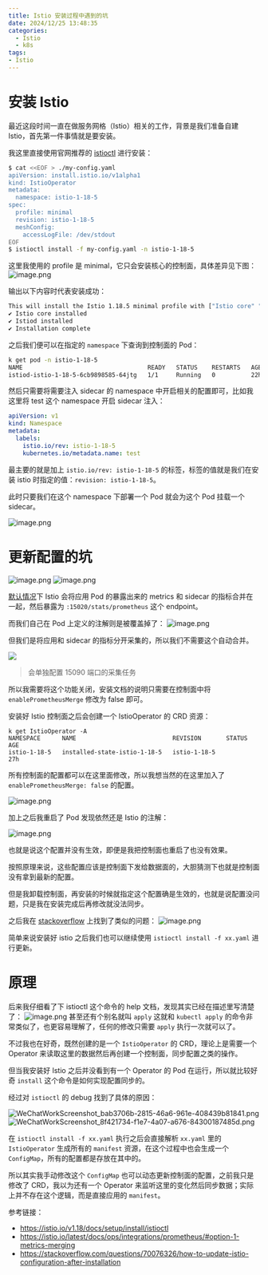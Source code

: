 ```yaml
---
title: Istio 安装过程中遇到的坑
date: 2024/12/25 13:48:35
categories:
  - Istio
  - k8s
tags:
- Istio
---
```


# 安装 Istio
最近这段时间一直在做服务网格（Istio）相关的工作，背景是我们准备自建 Istio，首先第一件事情就是要安装。

我这里直接使用官网推荐的 [istioctl](https://istio.io/v1.18/docs/setup/install/istioctl) 进行安装：

```bash
$ cat <<EOF > ./my-config.yaml
apiVersion: install.istio.io/v1alpha1  
kind: IstioOperator  
metadata:  
  namespace: istio-1-18-5  
spec:  
  profile: minimal  
  revision: istio-1-18-5  
  meshConfig:  
    accessLogFile: /dev/stdout
EOF
$ istioctl install -f my-config.yaml -n istio-1-18-5
```

这里我使用的 profile 是 minimal，它只会安装核心的控制面，具体差异见下图：
![image.png](https://s2.loli.net/2024/12/25/KBu5w4WjLU9zTH3.png)
<!--more-->

输出以下内容时代表安装成功：

```bash
This will install the Istio 1.18.5 minimal profile with ["Istio core" "Istiod"] components into the cluster. Proceed? (y/N) y
✔ Istio core installed                                                                                                                                   
✔ Istiod installed                                                                         
✔ Installation complete  
```

之后我们便可以在指定的 `namespace` 下查询到控制面的 Pod：

```bash
k get pod -n istio-1-18-5
NAME                                   READY   STATUS    RESTARTS   AGE
istiod-istio-1-18-5-6cb9898585-64jtg   1/1     Running   0          22h
```

然后只需要将需要注入 sidecar 的 namespace 中开启相关的配置即可，比如我这里将 test 这个 namespace 开启 sidecar 注入：

```yaml
apiVersion: v1
kind: Namespace
metadata:
  labels:
    istio.io/rev: istio-1-18-5
    kubernetes.io/metadata.name: test
```

最主要的就是加上 `istio.io/rev: istio-1-18-5` 的标签，标签的值就是我们在安装 istio 时指定的值：`revision: istio-1-18-5`。

此时只要我们在这个 namespace 下部署一个 Pod 就会为这个 Pod 挂载一个 sidecar。

![image.png](https://s2.loli.net/2024/12/25/Jdrx47cosVtqBv3.png)

# 更新配置的坑
![image.png](https://s2.loli.net/2024/12/25/WJjBgqIxCMN1Tz3.png)
![image.png](https://s2.loli.net/2024/12/25/n4bQDHys9hMoR6c.png)

[默认情况](https://istio.io/latest/docs/ops/integrations/prometheus/#option-1-metrics-merging)下 Istio 会将应用 Pod 的暴露出来的 metrics 和 sidecar 的指标合并在一起，然后暴露为 `:15020/stats/prometheus` 这个 endpoint。

而我们自己在 Pod 上定义的注解则是被覆盖掉了：
![image.png](https://s2.loli.net/2024/12/25/vCpUEJgnTYI5rje.png)

但我们是将应用和 sidecar 的指标分开采集的，所以我们不需要这个自动合并。

![](https://s2.loli.net/2024/12/25/5bQ71OYxmkBFXh6.png)
> 会单独配置 15090 端口的采集任务


所以我需要将这个功能关闭，安装文档的说明只需要在控制面中将 `enablePrometheusMerge` 修改为 false 即可。

安装好 Istio 控制面之后会创建一个 IstioOperator 的 CRD 资源：

```shell
k get IstioOperator -A
NAMESPACE      NAME                           REVISION       STATUS   AGE
istio-1-18-5   installed-state-istio-1-18-5   istio-1-18-5            27h
```

所有控制面的配置都可以在这里面修改，所以我想当然的在这里加入了 `enablePrometheusMerge: false` 的配置。

![image.png](https://s2.loli.net/2024/12/25/bCdUxLRQDFEOI6j.png)

加上之后我重启了 Pod 发现依然还是 Istio 的注解：

![image.png](https://s2.loli.net/2024/12/25/n4bQDHys9hMoR6c.png)

也就是说这个配置并没有生效，即便是我把控制面也重启了也没有效果。

按照原理来说，这些配置应该是控制面下发给数据面的，大胆猜测下也就是控制面没有拿到最新的配置。

但是我卸载控制面，再安装的时候就指定这个配置确是生效的，也就是说配置没问题，只是我在安装完成后再修改就没法同步。

之后我在 [stackoverflow](https://stackoverflow.com/questions/70076326/how-to-update-istio-configuration-after-installation) 上找到了类似的问题：
![image.png](https://s2.loli.net/2024/12/25/SybMZeG6fc1pjhd.png)

简单来说安装好 istio 之后我们也可以继续使用 `istioctl install -f xx.yaml` 进行更新。



# 原理

后来我仔细看了下 istioctl 这个命令的 help 文档，发现其实已经在描述里写清楚了：
![image.png](https://s2.loli.net/2024/12/26/rv9nkiIO6wgbj5s.png)
甚至还有个别名就叫 `apply` 这就和 `kubectl apply` 的命令非常类似了，也更容易理解了，任何的修改只需要 `apply` 执行一次就可以了。

不过我也在好奇，既然创建的是一个 `IstioOperator` 的 CRD，理论上是需要一个 Operator 来读取这里的数据然后再创建一个控制面，同步配置之类的操作。

但当我安装好 Istio 之后并没看到有一个 Operator 的 Pod 在运行，所以就比较好奇 `install` 这个命令是如何实现配置同步的。

经过对 `istioctl` 的 debug 找到了具体的原因：

![WeChatWorkScreenshot_bab3706b-2815-46a6-961e-408439b81841.png](https://s2.loli.net/2024/12/26/2bWSIDsf5gXdkHt.png)
![WeChatWorkScreenshot_8f421734-f1e7-4a07-a676-84300187485d.png](https://s2.loli.net/2024/12/26/XNtGeqnvZiEomfc.png)

在 `istioctl install -f xx.yaml` 执行之后会直接解析 `xx.yaml` 里的 `IstioOperator` 生成所有的 `manifest` 资源，在这个过程中也会生成一个 `ConfigMap`，所有的配置都是存放在其中的。

所以其实我手动修改这个 `ConfigMap` 也可以动态更新控制面的配置，之前我只是修改了 CRD，我以为还有一个 Operator 来监听这里的变化然后同步数据；实际上并不存在这个逻辑，而是直接应用的 `manifest`。

参考链接：
- https://istio.io/v1.18/docs/setup/install/istioctl
- https://istio.io/latest/docs/ops/integrations/prometheus/#option-1-metrics-merging
- https://stackoverflow.com/questions/70076326/how-to-update-istio-configuration-after-installation